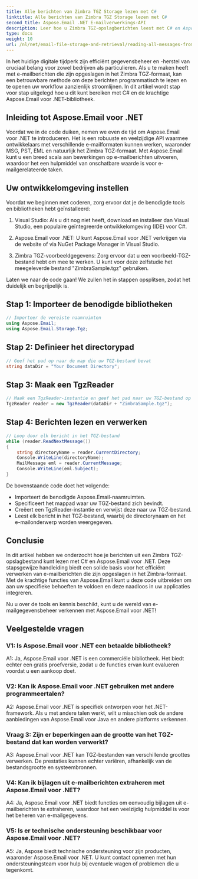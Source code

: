 ```yaml
---
title: Alle berichten van Zimbra TGZ Storage lezen met C#
linktitle: Alle berichten van Zimbra TGZ Storage lezen met C#
second_title: Aspose.Email .NET E-mailverwerkings-API
description: Leer hoe u Zimbra TGZ-opslagberichten leest met C# en Aspose.Email voor .NET. Stap-voor-stap handleiding met broncode inbegrepen.
type: docs
weight: 10
url: /nl/net/email-file-storage-and-retrieval/reading-all-messages-from-zimbra-tgz-storage-with-csharp/
---
```


In het huidige digitale tijdperk zijn efficiënt gegevensbeheer en -herstel van cruciaal belang voor zowel bedrijven als particulieren. Als u te maken heeft met e-mailberichten die zijn opgeslagen in het Zimbra TGZ-formaat, kan een betrouwbare methode om deze berichten programmatisch te lezen en te openen uw workflow aanzienlijk stroomlijnen. In dit artikel wordt stap voor stap uitgelegd hoe u dit kunt bereiken met C# en de krachtige Aspose.Email voor .NET-bibliotheek.

## Inleiding tot Aspose.Email voor .NET

Voordat we in de code duiken, nemen we even de tijd om Aspose.Email voor .NET te introduceren. Het is een robuuste en veelzijdige API waarmee ontwikkelaars met verschillende e-mailformaten kunnen werken, waaronder MSG, PST, EML en natuurlijk het Zimbra TGZ-formaat. Met Aspose.Email kunt u een breed scala aan bewerkingen op e-mailberichten uitvoeren, waardoor het een hulpmiddel van onschatbare waarde is voor e-mailgerelateerde taken.

## Uw ontwikkelomgeving instellen

Voordat we beginnen met coderen, zorg ervoor dat je de benodigde tools en bibliotheken hebt geïnstalleerd:

1. Visual Studio: Als u dit nog niet heeft, download en installeer dan Visual Studio, een populaire geïntegreerde ontwikkelomgeving (IDE) voor C#.

2. Aspose.Email voor .NET: U kunt Aspose.Email voor .NET verkrijgen via de website of via NuGet Package Manager in Visual Studio.

3. Zimbra TGZ-voorbeeldgegevens: Zorg ervoor dat u een voorbeeld-TGZ-bestand hebt om mee te werken. U kunt voor deze zelfstudie het meegeleverde bestand "ZimbraSample.tgz" gebruiken.

Laten we naar de code gaan! We zullen het in stappen opsplitsen, zodat het duidelijk en begrijpelijk is.

## Stap 1: Importeer de benodigde bibliotheken

```csharp
// Importeer de vereiste naamruimten
using Aspose.Email;
using Aspose.Email.Storage.Tgz;
```

## Stap 2: Definieer het directorypad

```csharp
// Geef het pad op naar de map die uw TGZ-bestand bevat
string dataDir = "Your Document Directory";
```

## Stap 3: Maak een TgzReader

```csharp
// Maak een TgzReader-instantie en geef het pad naar uw TGZ-bestand op
TgzReader reader = new TgzReader(dataDir + "ZimbraSample.tgz");
```

## Stap 4: Berichten lezen en verwerken

```csharp
// Loop door elk bericht in het TGZ-bestand
while (reader.ReadNextMessage())
{
    string directoryName = reader.CurrentDirectory;
    Console.WriteLine(directoryName);
    MailMessage eml = reader.CurrentMessage;
    Console.WriteLine(eml.Subject);
}
```

De bovenstaande code doet het volgende:

- Importeert de benodigde Aspose.Email-naamruimten.
- Specificeert het mappad waar uw TGZ-bestand zich bevindt.
- Creëert een TgzReader-instantie en verwijst deze naar uw TGZ-bestand.
- Leest elk bericht in het TGZ-bestand, waarbij de directorynaam en het e-mailonderwerp worden weergegeven.

## Conclusie

In dit artikel hebben we onderzocht hoe je berichten uit een Zimbra TGZ-opslagbestand kunt lezen met C# en Aspose.Email voor .NET. Deze stapsgewijze handleiding biedt een solide basis voor het efficiënt verwerken van e-mailberichten die zijn opgeslagen in het Zimbra-formaat. Met de krachtige functies van Aspose.Email kunt u deze code uitbreiden om aan uw specifieke behoeften te voldoen en deze naadloos in uw applicaties integreren.

Nu u over de tools en kennis beschikt, kunt u de wereld van e-mailgegevensbeheer verkennen met Aspose.Email voor .NET!


## Veelgestelde vragen

### V1: Is Aspose.Email voor .NET een betaalde bibliotheek?

A1: Ja, Aspose.Email voor .NET is een commerciële bibliotheek. Het biedt echter een gratis proefversie, zodat u de functies ervan kunt evalueren voordat u een aankoop doet.

### V2: Kan ik Aspose.Email voor .NET gebruiken met andere programmeertalen?

A2: Aspose.Email voor .NET is specifiek ontworpen voor het .NET-framework. Als u met andere talen werkt, wilt u misschien ook de andere aanbiedingen van Aspose.Email voor Java en andere platforms verkennen.

### Vraag 3: Zijn er beperkingen aan de grootte van het TGZ-bestand dat kan worden verwerkt?

A3: Aspose.Email voor .NET kan TGZ-bestanden van verschillende groottes verwerken. De prestaties kunnen echter variëren, afhankelijk van de bestandsgrootte en systeembronnen.

### V4: Kan ik bijlagen uit e-mailberichten extraheren met Aspose.Email voor .NET?

A4: Ja, Aspose.Email voor .NET biedt functies om eenvoudig bijlagen uit e-mailberichten te extraheren, waardoor het een veelzijdig hulpmiddel is voor het beheren van e-mailgegevens.

### V5: Is er technische ondersteuning beschikbaar voor Aspose.Email voor .NET?

A5: Ja, Aspose biedt technische ondersteuning voor zijn producten, waaronder Aspose.Email voor .NET. U kunt contact opnemen met hun ondersteuningsteam voor hulp bij eventuele vragen of problemen die u tegenkomt.
